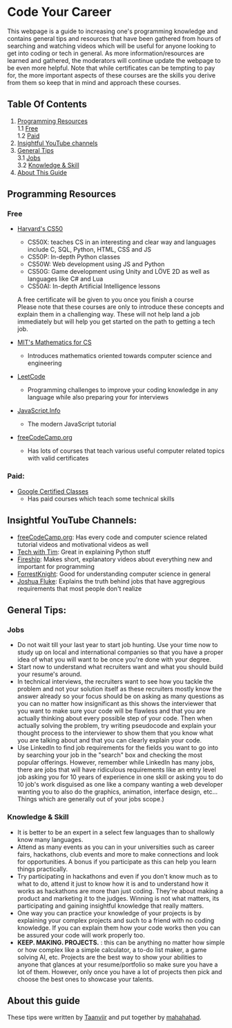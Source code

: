 # Code Your Career

This webpage is a guide to increasing one's programming knowledge and contains general tips and resources that have been gathered from hours of searching and watching videos which will be useful for anyone looking to get into coding or tech in general. As more information/resources are learned and gathered, the moderators will continue update the webpage to be even more helpful. Note that while certificates can be tempting to pay for, the more important aspects of these courses are the skills you derive from them so keep that in mind and approach these courses.

## Table Of Contents

1. [Programming Resources](#programming-resources)  
1.1 [Free](#free-programming-resources)  
1.2 [Paid](#paid-programming-resources)  
2. [Insightful YouTube channels](#YT-channels)
3. [General Tips](#general-tips)  
	3.1 [Jobs](#jobs)  
	3.2 [Knowledge & Skill](#knowledge-and-skill)  
4. [About This Guide](#about-this-guide)

<a name="programming-resources"> </a>

## Programming Resources

<a name="free-programming-resources"> </a>

### Free

- [Harvard's CS50](https://pll.harvard.edu/subject/computer-science)
	- CS50X: teaches CS in an interesting and clear way and languages include C, SQL, Python, HTML, CSS and JS
	- CS50P: In-depth Python classes
	- CS50W: Web development using JS and Python
	- CS50G: Game development using Unity and LÖVE 2D as well as languages like C# and Lua
	- CS50AI: In-depth Artificial Intelligence lessons

	A free certificate will be given to you once you finish a course  
	Please note that these courses are only to introduce these concepts and explain them in a challenging way. These will not help land a job immediately but will help you get started on the path to getting a tech job.
- [MIT's Mathematics for CS](https://openlearninglibrary.mit.edu/courses/course-v1:OCW+6.042J+2T2019/about)
	- Introduces mathematics oriented towards computer science and engineering
- [LeetCode](https://leetcode.com/)
	- Programming challenges to improve your coding knowledge in any language while also preparing your for interviews
-	[JavaScript.Info](https://javascript.info/)
	- The modern JavaScript tutorial
- [freeCodeCamp.org](https://www.freecodecamp.org/learn)
	- Has lots of courses that teach various useful computer related topics with valid certificates


<a name="paid-programming-resources"> </a>

### Paid:

- [Google Certified Classes](https://grow.google/certificates/#?modal_active=none)
	- Has paid courses which teach some technical skills

<a name="YT-channels"> </a>

## Insightful YouTube Channels:

- [freeCodeCamp.org](https://www.youtube.com/c/Freecodecamp): Has every code and computer science related tutorial videos and motivational videos as well
- [Tech with Tim](https://www.youtube.com/c/TechWithTim): Great in explaining Python stuff
- [Fireship](https://www.youtube.com/c/Fireship): Makes short, explanatory videos about everything new and important for programming
- [ForrestKnight](https://www.youtube.com/c/FKnight): Good for understanding computer science in general
- [Joshua Fluke](https://www.youtube.com/c/JoshuaFluke1): Explains the truth behind jobs that have aggregious requirements that most people don't realize

<a name="general-tips"></a>

## General Tips:

<a name="jobs"> </a>

### Jobs
- Do not wait till your last year to start job hunting. Use your time now to study up on local and international companies so that you have a proper idea of what you will want to be once you're done with your degree.
- Start now to understand what recruiters want and what you should build your resume's around.
- In technical interviews, the recruiters want to see how you tackle the problem and not your solution itself as these recruiters mostly know the answer already so your focus should be on asking as many questions as you can no matter how insignificant as this shows the interviewer that you want to make sure your code will be flawless and that you are actually thinking about every possible step of your code. Then when actually solving the problem, try writing pseudocode and explain your thought process to the interviewer to show them that you know what you are talking about and that you can clearly explain your code.
- Use LinkedIn to find job requirements for the fields you want to go into by searching your job in the "search" box and checking the most popular offerings. However, remember	while LinkedIn has many jobs, there are jobs that will have ridiculous requirements like an entry level job asking you for 10 years of experience in one skill or asking you to do 10 job's work disguised as one like a company wanting a web developer wanting you to also do the graphics, animation, interface design, etc... Things which are generally out of your jobs scope.)

<a name="knowledge-and-skill"> </a>

### Knowledge & Skill

- It is better to be an expert in a select few languages than to shallowly know many languages.
- Attend as many events as you can in your universities such as career fairs, hackathons, club events and more to make connections and look for opportunities. A bonus if you participate as this can help you learn things practically.
- Try participating in hackathons and even if you don't know much as to what to do, attend it just to know how it is and to understand how it works as hackathons are more than just coding. They're about making a product and marketing it to the judges. Winning is not what matters, its participating and gaining insightful knowledge that really matters.
- One way you can practice your knowledge of your projects is by explaining your complex projects and such to a friend with no coding knowledge. If you can explain them how your code works then you can be assured your code will work properly too.
- **KEEP. MAKING. PROJECTS.** : this can be anything no matter how simple or how complex like a simple calculator, a to-do list maker, a game solving AI, etc. Projects are the best way to show your abilities to anyone that glances at your resume/portfolio so make sure you have a lot of them. However, only once you have a lot of projects then pick and choose the best ones to showcase your talents.

<a name="about-this-guide"></a>

## About this guide

These tips were written by [Taanviir](https://github.com/Taanviir) and put together by [mahahahad](https://github.com/mahahahad).
